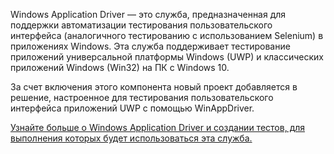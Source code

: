 ﻿Windows Application Driver — это служба, предназначенная для поддержки автоматизации тестирования пользовательского интерфейса (аналогичного тестированию с использованием Selenium) в приложениях Windows. Эта служба поддерживает тестирование приложений универсальной платформы Windows (UWP) и классических приложений Windows (Win32) на ПК с Windows 10.

За счет включения этого компонента новый проект добавляется в решение, настроенное для тестирования пользовательского интерфейса приложений UWP с помощью WinAppDriver.

[Узнайте больше о Windows Application Driver и создании тестов, для выполнения которых будет использоваться эта служба.](https://github.com/Microsoft/WinAppDriver)

